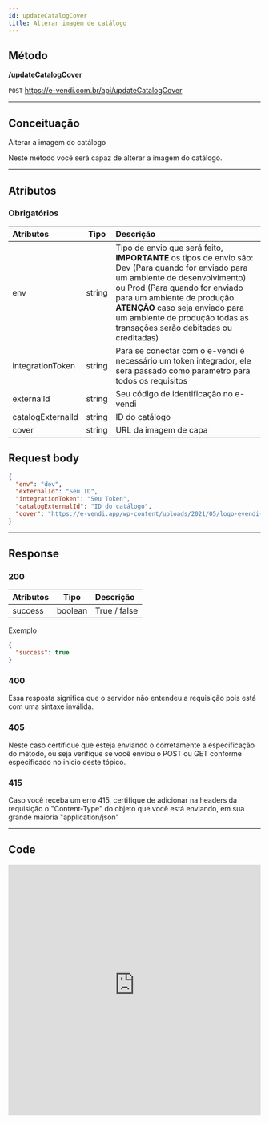 ```yaml
---
id: updateCatalogCover
title: Alterar imagem de catálogo
---
```


## Método

**/updateCatalogCover**

`POST` https://e-vendi.com.br/api/updateCatalogCover

---

## Conceituação

Alterar a imagem do catálogo

Neste método você será capaz de alterar a imagem do catálogo.

---

## Atributos

### Obrigatórios

| Atributos | Tipo | Descrição |
| :-- | :-: | :-- |
| env | string | Tipo de envio que será feito, **IMPORTANTE** os tipos de envio são: Dev (Para quando for enviado para um ambiente de desenvolvimento) ou Prod (Para quando for enviado para um ambiente de produção **ATENÇÃO** caso seja enviado para um ambiente de produção todas as transações serão debitadas ou creditadas) |
| integrationToken | string | Para se conectar com o e-vendi é necessário um token integrador, ele será passado como parametro para todos os requisitos |
| externalId | string | Seu código de identificação no e-vendi |
| catalogExternalId | string | ID do catálogo |
| cover | string | URL da imagem de capa |

## Request body

```json
{
  "env": "dev",
  "externalId": "Seu ID",
  "integrationToken": "Seu Token",
  "catalogExternalId": "ID do catálogo",
  "cover": "https://e-vendi.app/wp-content/uploads/2021/05/logo-evendi-site.png.webp"
}
```

---

## Response

### 200

| Atributos |  Tipo   | Descrição    |
| :-------- | :-----: | :----------- |
| success   | boolean | True / false |

Exemplo

```json
{
  "success": true
}
```

### 400

Essa resposta significa que o servidor não entendeu a requisição pois está com uma sintaxe inválida.

### 405

Neste caso certifique que esteja enviando o corretamente a especificação do método, ou seja verifique se você enviou o POST ou GET conforme especificado no inicio deste tópico.

### 415

Caso você receba um erro 415, certifique de adicionar na headers da requisição o "Content-Type" do objeto que você está enviando, em sua grande maioria "application/json"

---

## Code

<iframe src="https://raw.githubusercontent.com/e-vendi/e-vendi-docs/main/json-examples/updateCatalogCover.json" frameborder="0" scrolling="no" width="100%" height="500px" seamless></iframe>
